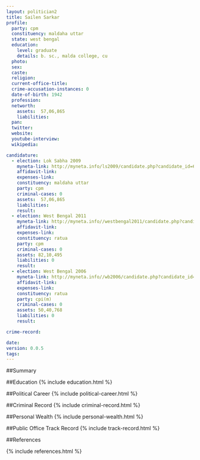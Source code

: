 ```yaml
---
layout: politician2
title: Sailen Sarkar
profile: 
  party: cpm
  constituency: maldaha uttar
  state: west bengal
  education: 
    level: graduate
    details: b. sc., malda college, cu
  photo: 
  sex: 
  caste: 
  religion: 
  current-office-title: 
  crime-accusation-instances: 0
  date-of-birth: 1942
  profession: 
  networth: 
    assets:  57,06,865
    liabilities: 
  pan: 
  twitter: 
  website: 
  youtube-interview: 
  wikipedia: 

candidature: 
  - election: Lok Sabha 2009
    myneta-link: http://myneta.info/ls2009/candidate.php?candidate_id=6099
    affidavit-link: 
    expenses-link: 
    constituency: maldaha uttar 
    party: cpm
    criminal-cases: 0
    assets:  57,06,865
    liabilities: 
    result:  
  - election: West Bengal 2011
    myneta-link: http://myneta.info//westbengal2011/candidate.php?candidate_id=101
    affidavit-link: 
    expenses-link: 
    constituency: ratua 
    party: cpm
    criminal-cases: 0
    assets: 82,10,495
    liabilities: 0
    result:  
  - election: West Bengal 2006
    myneta-link: http://myneta.info//wb2006/candidate.php?candidate_id=289
    affidavit-link: 
    expenses-link: 
    constituency: ratua 
    party: cpi(m)
    criminal-cases: 0
    assets: 50,40,768
    liabilities: 0
    result:  

crime-record: 

date: 
version: 0.0.5
tags: 
---
```

##Summary


##Education
{% include education.html %}


##Political Career
{% include political-career.html %}


##Criminal Record
{% include criminal-record.html %}


##Personal Wealth
{% include personal-wealth.html %}


##Public Office Track Record
{% include track-record.html %}


##References


{% include references.html %}